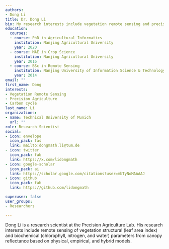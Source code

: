 ```yaml
---
authors:
- Dong Li
title: Dr. Dong Li
bio: My research interests include vegetation remote sensing and precision agriculture.
education:
  courses:
  - course: PhD in Agricultural Informatics
    institution: Nanjing Agricultural University
    year: 2020
  - course: MAE in Crop Science
    institution: Nanjing Agricultural University
    year: 2016
  - course: BSc in Remote Sensing
    institution: Nanjing University of Information Science & Technology
    year: 2014
email: ""
first_name: Dong
interests:
- Vegetation Remote Sensing
- Precision Agriculture
- Carbon cycle
last_name: Li
organizations:
- name: Technical University of Munich
  url: ""
role: Research Scientist
social:
- icon: envelope
  icon_pack: fas
  link: mailto:dongmath.li@tum.de
- icon: twitter
  icon_pack: fab
  link: https://x.com/lidongmath
- icon: google-scholar
  icon_pack: ai
  link: https://scholar.google.com/citations?user=mbTyNoMAAAAJ
- icon: github
  icon_pack: fab
  link: https://github.com/lidongmath

superuser: false
user_groups:
- Researchers

---
```


Dong Li is a research scientist at the Precision Agriculture Lab. His research interests include remote sensing of vegetation structural (leaf area index) and biochemical (chlorophyll, nitrogen, and water) parameters from canopy reflectance based on physical, empirical, and hybrid models.
